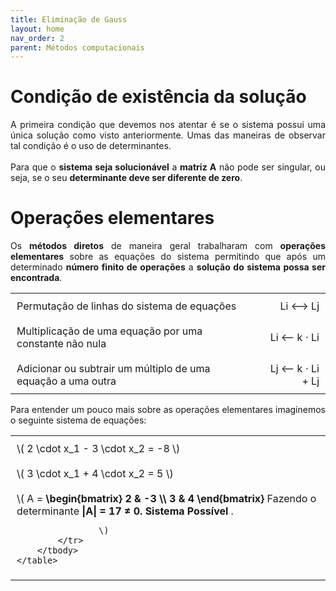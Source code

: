 ```yaml
---
title: Eliminação de Gauss
layout: home
nav_order: 2
parent: Métodos computacionais 
---
```


<!--Don't delete ths script-->
<script src = "https://polyfill.io/v3/polyfill.min.js?features=es6"></script>
<script id = "MathJax-script" async src="https://cdn.jsdelivr.net/npm/mathjax@3/es5/tex-mml-chtml.js"></script>
<!--Don't delete ths script-->

<h1> Condição de existência da solução</h1>

<p align="justify">
A primeira condição que devemos nos atentar é se o sistema possui uma única solução como visto anteriormente. Umas das maneiras de observar tal condição é o uso de determinantes. 
<br><br>
Para que o <b>sistema seja solucionável</b> a <b>matriz A</b> não pode ser singular, ou seja, se o seu <b>determinante deve ser diferente de zero</b>.
</p>

<h1>Operações elementares</h1>

<p align="justify">
Os <b>métodos diretos</b> de maneira geral trabalharam com <b>operações elementares</b> sobre as equações do sistema permitindo que após um determinado <b>número finito de operações</b> a <b>solução do sistema possa ser encontrada</b>.
</p>

<head>
    <meta charset="UTF-8">
    <meta name="viewport" content="width=device-width, initial-scale=1.0">
    <style>
        table {
            width: 100%;
            border-collapse: collapse;
        }
        th, td {
            padding: 10px;
            text-align: left;
            border: none; /* Remove as bordas */
        }
        th {
            background-color: #f2f2f2;
        }
        .formula {
            text-align: right;
        }
    </style>
</head>
<body>
    <table>
        <tbody>
            <tr>
                <td>Permutação de linhas do sistema de equações</td>
                <td class="formula">Li ⟷ Lj</td>
            </tr>
            <tr>
                <td>Multiplicação de uma equação por uma constante não nula</td>
                <td class="formula">Li ⟵ k ⋅ Li</td>
            </tr>
            <tr>
                <td>Adicionar ou subtrair um múltiplo de uma equação a uma outra</td>
                <td class="formula">Lj ⟵ k ⋅ Li + Lj</td>
            </tr>
        </tbody>
    </table>
</body>

<p align="justify">
Para entender um pouco mais sobre as operações elementares imaginemos o seguinte sistema de equações:
</p>

<head>
    <meta charset="UTF-8">
    <meta name="viewport" content="width=device-width, initial-scale=1.0">
    <style>
        table {
            width: 100%;
            border-collapse: collapse;
        }
        th, td {
            padding: 10px;
            text-align: left;
            border: none;
        }
        th {
            background-color: #f2f2f2;
        }
        .tag {
            text-align: right;
        }
    </style>
</head>
<body>
    <table>
        <tbody>
            <tr>
                <td>\(
                    2 \cdot x_1 - 3 \cdot x_2 = -8
                    \)
                </td>
            <tr>
                <td>\(
                3 \cdot x_1 + 4 \cdot x_2 = 5
                \)
                </td>
            <tr>
                <td>\(
                    A = <b>\begin{bmatrix} 2 & -3 \\ 3 & 4 \end{bmatrix}</b> Fazendo o determinante <b>|A| = 17 ≠ 0. Sistema Possível </b>.

                    \)
            </tr>
        </tbody>
    </table>
</body>